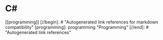 # C#

[[programming]]
[//begin]: # "Autogenerated link references for markdown compatibility"
[programming]: programming "Programming"
[//end]: # "Autogenerated link references"